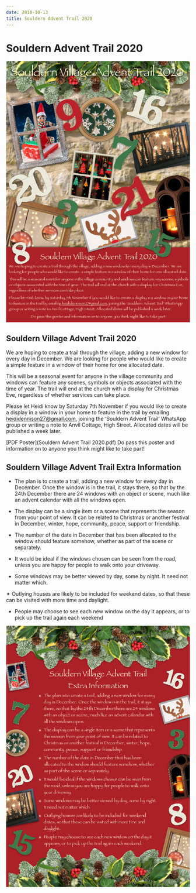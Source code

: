 ```yaml
---
date: 2010-10-13
title: Souldern Advent Trail 2020
---
```


# Souldern Advent Trail 2020

![](souldernadvent2020-0.png)


## Souldern Village Advent Trail 2020

We are hoping to create a trail through the village, adding a new
window for every day in December. We are looking for people who would
like to create a simple feature in a window of their home for one
allocated date.

This will be a seasonal event for anyone in the village community and
windows can feature any scenes, symbols or objects associated with the
time of year. The trail will end at the church with a display for
Christmas Eve, regardless of whether services can take place.

Please let Heidi know by Saturday 7th November if you would like to
create a display in a window in your home to feature in the trail by
emailing [heididennison27@gmail.com](mailto:heididennison27@gmail.com), joining the ‘Souldern Advent
Trail’ WhatsApp group or writing a note to Anvil Cottage, High
Street. Allocated dates will be published a week later.

[PDF Poster](Souldern Advent Trail 2020.pdf) Do pass this poster and information on to anyone you think might like to take part!


## Souldern Village Advent Trail  Extra Information

* The plan is to create a trail, adding a new window for every day in
  December. Once the window is in the trail, it stays there, so that
  by the 24th December there are 24 windows with an object or scene,
  much like an advent calendar with all the windows open.

* The display can be a single item or a scene that represents the
  season from your point of view. It can be related to Christmas or
  another festival in December, winter, hope, community, peace,
  support or friendship.

* The number of the date in December that has been allocated to the
  window should feature somehow, whether as part of the scene or
  separately.

* It would be ideal if the windows chosen can be seen from the road,
  unless you are happy for people to walk onto your driveway.

*  Some windows may be better viewed by day, some by night. It need not
  matter which.

✴ Outlying houses are likely to be included for weekend dates, so that
  these can be visited with more time and daylight.

* People may choose to see each new window on the day it appears, or
  to pick up the trail again each weekend


![](souldernadvent2020-1.png)

